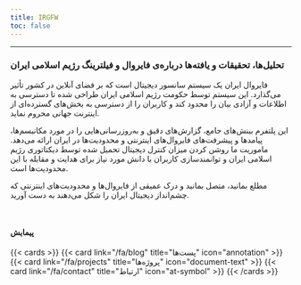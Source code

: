 ```yaml
---
title: IRGFW
toc: false
---
```

---

### تحلیل‌ها، تحقیقات و یافته‌ها درباره‌ی فایروال و فیلترینگ رژیم اسلامی ایران

فایروال ایران یک سیستم سانسور دیجیتال است که بر فضای آنلاین در کشور تأثیر می‌گذارد. این سیستم توسط حکومت رژیم اسلامی ایران طراحی شده تا دسترسی به اطلاعات و آزادی بیان را محدود کند و کاربران را از دسترسی به بخش‌های گسترده‌ای از اینترنت جهانی محروم نماید.

این پلتفرم بینش‌های جامع، گزارش‌های دقیق و به‌روزرسانی‌هایی را در مورد مکانیسم‌ها، پیامدها و پیشرفت‌های فایروال‌های اینترنتی و محدودیت‌ها در ایران ارائه می‌دهد. ماموریت ما روشن کردن میزان کنترل دیجیتال تحمیل شده توسط دیکتاتوری رژیم اسلامی ایران و توانمندسازی کاربران با دانش مورد نیاز برای هدایت و مقابله با این محدودیت‌ها است.

مطلع بمانید، متصل بمانید و درک عمیقی از فایروال‌ها و محدودیت‌های اینترنتی که چشم‌انداز دیجیتال ایران را شکل می‌دهند به دست آورید.


<br>


#### پیمایش
{{< cards >}}
  {{< card link="/fa/blog" title="پست‌ها" icon="annotation" >}}
  {{< card link="/fa/projects" title="پروژه‌ها" icon="document-text" >}}
  {{< card link="/fa/contact" title="ارتباط" icon="at-symbol" >}}
{{< /cards >}}
